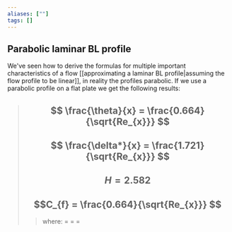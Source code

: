 ```yaml
---
aliases: [""]
tags: []
---
```


## Parabolic laminar BL profile
We've seen how to derive the formulas for multiple important characteristics of a flow [[approximating a laminar BL profile|assuming the flow profile to be linear]], in reality the profiles parabolic. If we use a parabolic profile on a flat plate we get the following results:

> ## $$ \frac{\theta}{x} = \frac{0.664}{\sqrt{Re_{x}}} $$ 
> ## $$ \frac{\delta*}{x} = \frac{1.721}{\sqrt{Re_{x}}} $$ 
> ## $$ H = 2.582 $$ 
> ## $$C_{f} = \frac{0.664}{\sqrt{Re_{x}}} $$
>> where:
>> $=$ 
>> $=$
>> $=$
